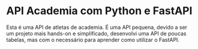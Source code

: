 <h1>API Academia com Python e FastAPI</h1>
<p>Esta é uma API de atletas de academia. É uma API pequena, devido a ser um projeto mais hands-on e simplificado, desenvolvi uma API de poucas tabelas, mas com o necessário para aprender como utilizar o FastAPI.</p>